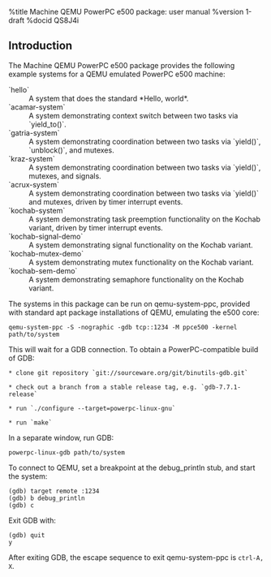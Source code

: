 <!--
     eChronos Real-Time Operating System
     Copyright (c) 2017, Commonwealth Scientific and Industrial Research
     Organisation (CSIRO) ABN 41 687 119 230.

     All rights reserved. CSIRO is willing to grant you a licence to the eChronos
     real-time operating system under the terms of the CSIRO_BSD_MIT license. See
     the file "LICENSE_CSIRO_BSD_MIT.txt" for details.

     @TAG(CSIRO_BSD_MIT)
-->

%title Machine QEMU PowerPC e500 package: user manual
%version 1-draft
%docid QS8J4i

Introduction
-------------

The Machine QEMU PowerPC e500 package provides the following example systems for a QEMU emulated PowerPC e500 machine:

<dl>
  <dt>`hello`</dt>
  <dd>A system that does the standard *Hello, world*.</dd>

  <dt>`acamar-system`</dt>
  <dd>A system demonstrating context switch between two tasks via `yield_to()`.</dd>

  <dt>`gatria-system`</dt>
  <dd>A system demonstrating coordination between two tasks via `yield()`, `unblock()`, and mutexes.</dd>

  <dt>`kraz-system`</dt>
  <dd>A system demonstrating coordination between two tasks via `yield()`, mutexes, and signals.</dd>

  <dt>`acrux-system`</dt>
  <dd>A system demonstrating coordination between two tasks via `yield()` and mutexes, driven by timer interrupt events.</dd>

  <dt>`kochab-system`</dt>
  <dd>A system demonstrating task preemption functionality on the Kochab variant, driven by timer interrupt events.</dd>

  <dt>`kochab-signal-demo`</dt>
  <dd>A system demonstrating signal functionality on the Kochab variant.</dd>

  <dt>`kochab-mutex-demo`</dt>
  <dd>A system demonstrating mutex functionality on the Kochab variant.</dd>

  <dt>`kochab-sem-demo`</dt>
  <dd>A system demonstrating semaphore functionality on the Kochab variant.</dd>
</dl>

The systems in this package can be run on qemu-system-ppc, provided with standard apt package installations of QEMU, emulating the e500 core:

    qemu-system-ppc -S -nographic -gdb tcp::1234 -M ppce500 -kernel path/to/system

This will wait for a GDB connection.
To obtain a PowerPC-compatible build of GDB:

    * clone git repository `git://sourceware.org/git/binutils-gdb.git`

    * check out a branch from a stable release tag, e.g. `gdb-7.7.1-release`

    * run `./configure --target=powerpc-linux-gnu`

    * run `make`

In a separate window, run GDB:

    powerpc-linux-gdb path/to/system

To connect to QEMU, set a breakpoint at the debug_println stub, and start the system:

    (gdb) target remote :1234
    (gdb) b debug_println
    (gdb) c

Exit GDB with:

    (gdb) quit
    y

After exiting GDB, the escape sequence to exit qemu-system-ppc is `ctrl-A, X`.
